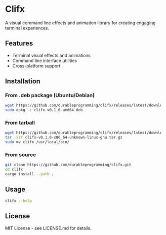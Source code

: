 # Clifx

A visual command line effects and animation library for creating engaging terminal experiences.

## Features

- Terminal visual effects and animations
- Command line interface utilities
- Cross-platform support

## Installation

### From .deb package (Ubuntu/Debian)

```bash
wget https://github.com/durableprogramming/clifx/releases/latest/download/clifx-v0.1.0-amd64.deb
sudo dpkg -i clifx-v0.1.0-amd64.deb
```

### From tarball

```bash
wget https://github.com/durableprogramming/clifx/releases/latest/download/clifx-v0.1.0-x86_64-unknown-linux-gnu.tar.gz
tar -xzf clifx-v0.1.0-x86_64-unknown-linux-gnu.tar.gz
sudo mv clifx /usr/local/bin/
```

### From source

```bash
git clone https://github.com/durableprogramming/clifx.git
cd clifx
cargo install --path .
```

## Usage

```bash
clifx --help
```

## License

MIT License - see LICENSE.md for details.